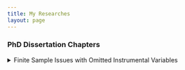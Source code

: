 ```yaml
---
title: My Researches
layout: page
---
```


### PhD Dissertation Chapters

<details>
<summary>Finite Sample Issues with Omitted Instrumental Variables</summary>
  
  ## Abstract
  
  - In this paper, I use simulation methods with independent, relevant, and excluded instrumental variables, wherein they form a complete set of instruments, to quantify finite sample performance of selected estimators. I identify set of structural models from the econometric literature and design Monte Carlo experiments to measure sensitivity of outcomes. In finite samples, I find that the bias and variance of estimators increase with the exclusion of instrumental variables. I also find that the mean squared error of the parameter estimates increase with the increase of number of omitted instruments in the model. Although the increase in sample size reduces the mean squared error overall, the sensitivity due to the number of omitted instruments is not necessarily eliminated by increases in sample size. From a system perspective, relative to a single equation, the equations containing more endogenous variables appear more sensitive to the omitted instruments. The Monte Carlo evidence also suggest that the loss of instruments with strong relevance cannot be recovered by including instruments with weaker relevance. Simulation results also imply that the finite sample performance of 3SLS estimators also suffers under omitted instruments.
  
- Economic Substitution Between Pesticides and Microplastic
- Vertically Integrated Equilibrium Model – A small Economy Context

### MS Thesis
 - Stock Return Modeling Using Hidden Markov Process: Application to Dhaka Stock Exchange Index

### BS Thesis
- A Vector Autoregressive Moving Average Model for Monetary Policy Analysis of Bangladesh

### Conference
- Agricultural and Applied Economic Association (AAEA) Virtual Meeting “One Instrument to Rule Them All?" Session Title: (Evaluating Research Methods and Instruments). Austin, TX, August, 2021.
- Agricultural and Applied Economic Association (AAEA) Virtual Meeting “Vertically Integrated Equilibrium Model: A small Economy Context" Session Title:(Virtual Poster Session). Austin, TX, August, 2021.
- School of Economic Sciences, Washington State University, “Finite Sample Issues with Omitted Instrumental Variables", December, 2021.

### Research Assistant
- Dr. Eric Jessup, Freight Policy Transport Center, Washington State University, Spring, 2018
- Acid Survivors Foundation, Bangladesh, June 2013 – July 2013
